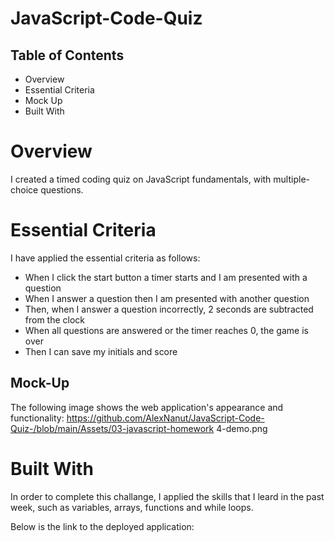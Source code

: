 # JavaScript-Code-Quiz


## Table of Contents

* Overview
* Essential Criteria
* Mock Up 
* Built With


# Overview

I created a timed coding quiz on JavaScript fundamentals, with multiple-choice questions. 

# Essential Criteria 

I have applied the essential criteria as follows:

* When I click the start button a timer starts and I am presented with a question 
* When I answer a question then I am presented with another question 
* Then, when I answer a question incorrectly, 2 seconds are subtracted from the clock
* When all questions are answered or the timer reaches 0, the game is over
* Then I can save my initials and score 

## Mock-Up

The following image shows the web application's appearance and functionality:
https://github.com/AlexNanut/JavaScript-Code-Quiz-/blob/main/Assets/03-javascript-homework 4-demo.png

# Built With

In order to complete this challange, I applied the skills that I leard in the past week, such as variables, arrays, functions and while loops. 


Below is the link to the deployed application: 
